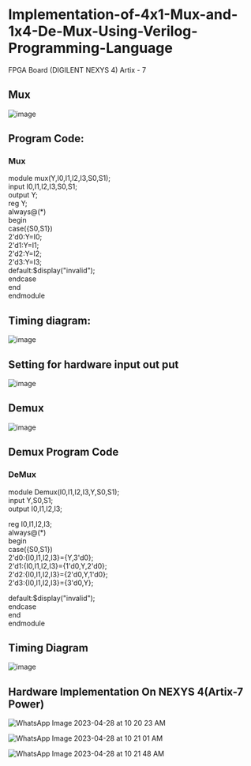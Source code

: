 # Implementation-of-4x1-Mux-and-1x4-De-Mux-Using-Verilog-Programming-Language
FPGA Board (DIGILENT NEXYS 4) Artix - 7

## Mux
![image](https://user-images.githubusercontent.com/118730309/235054401-85ec7427-6f32-49ab-b4f6-ce55a9a87cad.png)

## Program Code:

### Mux
module mux(Y,I0,I1,I2,I3,S0,S1);  <br>
input I0,I1,I2,I3,S0,S1;   <br>
output Y;  
reg Y;  
always@(*)  
begin  
case({S0,S1})  
2'd0:Y=I0;  
2'd1:Y=I1;  
2'd2:Y=I2;  
2'd3:Y=I3;  
default:$display("invalid");  
endcase    
end    
endmodule    












## Timing diagram:

![image](https://user-images.githubusercontent.com/118730309/235057659-0c8958f1-7ca5-4684-b94a-50f8ab822b26.png)

## Setting for hardware input out put

![image](https://user-images.githubusercontent.com/118730309/235061810-011fea75-8dc3-4204-99ab-523773575ae4.png)



## Demux

![image](https://user-images.githubusercontent.com/118730309/235059302-49ef3c84-12e2-4483-87a6-de18ec14338b.png)



## Demux Program Code
### DeMux
module Demux(I0,I1,I2,I3,Y,S0,S1);  
input Y,S0,S1;  
output I0,I1,I2,I3;  

reg I0,I1,I2,I3;  
always@(*)  
begin  
case({S0,S1})  
2'd0:{I0,I1,I2,I3}={Y,3'd0};  
2'd1:{I0,I1,I2,I3}={1'd0,Y,2'd0};  
2'd2:{I0,I1,I2,I3}={2'd0,Y,1'd0};  
2'd3:{I0,I1,I2,I3}={3'd0,Y};  

default:$display("invalid");  
endcase  
end  
endmodule  


## Timing Diagram

![image](https://user-images.githubusercontent.com/118730309/235059363-fa2021ae-50be-4ef5-9078-3515fe79b3b0.png)
  




## Hardware Implementation On NEXYS 4(Artix-7 Power)

![WhatsApp Image 2023-04-28 at 10 20 23 AM](https://user-images.githubusercontent.com/118730309/235071152-9788071e-e3c3-446f-99a1-7b697cd8f40f.jpeg)


![WhatsApp Image 2023-04-28 at 10 21 01 AM](https://user-images.githubusercontent.com/118730309/235071377-4e738fb4-71b4-4cf2-89fd-8a3447b4f6ba.jpeg)


![WhatsApp Image 2023-04-28 at 10 21 48 AM](https://user-images.githubusercontent.com/118730309/235071399-e6bf4026-6721-47c2-8dad-f4cc418d9049.jpeg)








